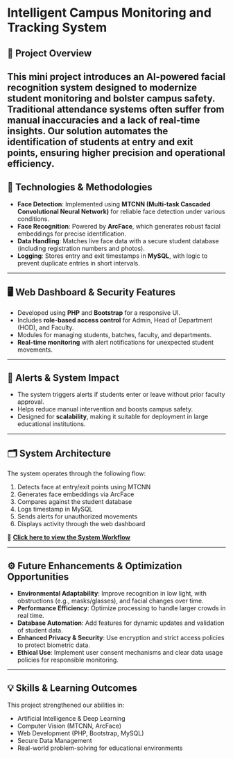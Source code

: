 #  Intelligent Campus Monitoring and Tracking System

## 📌 Project Overview

This mini project introduces an AI-powered facial recognition system designed to modernize student monitoring and bolster campus safety. Traditional attendance systems often suffer from manual inaccuracies and a lack of real-time insights. Our solution automates the identification of students at entry and exit points, ensuring higher precision and operational efficiency.
---

## 🧠 Technologies & Methodologies

* **Face Detection**: Implemented using **MTCNN (Multi-task Cascaded Convolutional Neural Network)** for reliable face detection under various conditions.
* **Face Recognition**: Powered by **ArcFace**, which generates robust facial embeddings for precise identification.
* **Data Handling**: Matches live face data with a secure student database (including registration numbers and photos).
* **Logging**: Stores entry and exit timestamps in **MySQL**, with logic to prevent duplicate entries in short intervals.

---

## 🖥️ Web Dashboard & Security Features

* Developed using **PHP** and **Bootstrap** for a responsive UI.
* Includes **role-based access control** for Admin, Head of Department (HOD), and Faculty.
* Modules for managing students, batches, faculty, and departments.
* **Real-time monitoring** with alert notifications for unexpected student movements.

---

## 🔔 Alerts & System Impact

* The system triggers alerts if students enter or leave without prior faculty approval.
* Helps reduce manual intervention and boosts campus safety.
* Designed for **scalability**, making it suitable for deployment in large educational institutions.

---

## 🗂️ System Architecture

The system operates through the following flow:

1. Detects face at entry/exit points using MTCNN
2. Generates face embeddings via ArcFace
3. Compares against the student database
4. Logs timestamp in MySQL
5. Sends alerts for unauthorized movements
6. Displays activity through the web dashboard

📎 [**Click here to view the System Workflow**](./System_workflow.pdf)

---

## ⚙️ Future Enhancements & Optimization Opportunities

* **Environmental Adaptability**: Improve recognition in low light, with obstructions (e.g., masks/glasses), and facial changes over time.
* **Performance Efficiency**: Optimize processing to handle larger crowds in real time.
* **Database Automation**: Add features for dynamic updates and validation of student data.
* **Enhanced Privacy & Security**: Use encryption and strict access policies to protect biometric data.
* **Ethical Use**: Implement user consent mechanisms and clear data usage policies for responsible monitoring.

---

## 💡 Skills & Learning Outcomes

This project strengthened our abilities in:

* Artificial Intelligence & Deep Learning
* Computer Vision (MTCNN, ArcFace)
* Web Development (PHP, Bootstrap, MySQL)
* Secure Data Management
* Real-world problem-solving for educational environments


